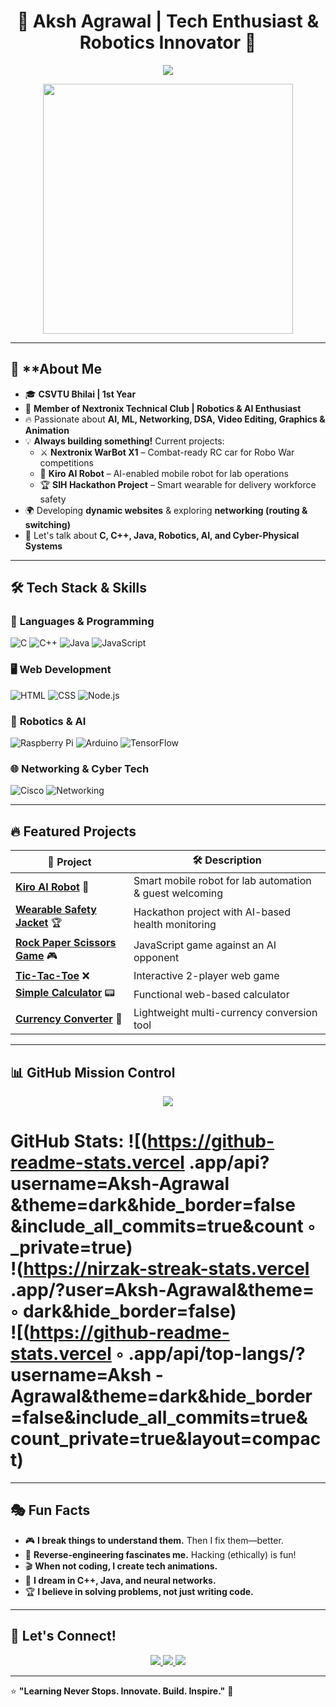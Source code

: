 <!-- 🚀 Animated Header -->
<h1 align="center">🚀 Aksh Agrawal | Tech Enthusiast & Robotics Innovator 🤖</h1>

<p align="center">
  <img src="https://readme-typing-svg.demolab.com?font=Fira+Code&weight=600&pause=1000&color=00F7FF&center=true&vCenter=true&multiline=true&width=600&height=50&lines=%E2%9C%A8+Innovating+with+Code+%7C+Exploring+AI+Robotics%E2%9C%A8" />
</p>

<p align="center">
  <img src="https://media.giphy.com/media/qgQUggAC3Pfv687qPC/giphy.gif" width="400px">
</p>

---

## 👋 **About Me
- 🎓 **CSVTU Bhilai | 1st Year**
- 🤖 **Member of Nextronix Technical Club | Robotics & AI Enthusiast**
- 🔥 Passionate about **AI, ML, Networking, DSA, Video Editing, Graphics & Animation**
- 💡 **Always building something!** Current projects:
  - ⚔️ **Nextronix WarBot X1** – Combat-ready RC car for Robo War competitions
  - 🤖 **Kiro AI Robot** – AI-enabled mobile robot for lab operations
  - 🏆 **SIH Hackathon Project** – Smart wearable for delivery workforce safety  
- 🌍 Developing **dynamic websites** & exploring **networking (routing & switching)**
- 💬 Let's talk about **C, C++, Java, Robotics, AI, and Cyber-Physical Systems**

---

## 🛠️ **Tech Stack & Skills**
### 🚀 **Languages & Programming**
![C](https://img.shields.io/badge/C-A8B9CC?style=for-the-badge&logo=c&logoColor=white)
![C++](https://img.shields.io/badge/C%2B%2B-00599C?style=for-the-badge&logo=c%2B%2B&logoColor=white)
![Java](https://img.shields.io/badge/Java-ED8B00?style=for-the-badge&logo=java&logoColor=white)
![JavaScript](https://img.shields.io/badge/JavaScript-F7DF1E?style=for-the-badge&logo=javascript&logoColor=black)

### 🖥️ **Web Development**
![HTML](https://img.shields.io/badge/HTML5-E34F26?style=for-the-badge&logo=html5&logoColor=white)
![CSS](https://img.shields.io/badge/CSS3-1572B6?style=for-the-badge&logo=css3&logoColor=white)
![Node.js](https://img.shields.io/badge/Node.js-43853D?style=for-the-badge&logo=node.js&logoColor=white)

### 🤖 **Robotics & AI**
![Raspberry Pi](https://img.shields.io/badge/Raspberry%20Pi-C51A4A?style=for-the-badge&logo=raspberry-pi&logoColor=white)
![Arduino](https://img.shields.io/badge/Arduino-00979D?style=for-the-badge&logo=arduino&logoColor=white)
![TensorFlow](https://img.shields.io/badge/TensorFlow-FF6F00?style=for-the-badge&logo=tensorflow&logoColor=white)

### 🌐 **Networking & Cyber Tech**
![Cisco](https://img.shields.io/badge/Cisco-1BA0D7?style=for-the-badge&logo=cisco&logoColor=white)
![Networking](https://img.shields.io/badge/Networking-%23F05033.svg?style=for-the-badge)

---

## 🔥 **Featured Projects**
| 🚀 **Project**  | 🛠 **Description**  |
|---------------|----------------|
| **[Kiro AI Robot](#)** 🤖 | Smart mobile robot for lab automation & guest welcoming  |
| **[Wearable Safety Jacket](#)** 🏆 | Hackathon project with AI-based health monitoring  |
| **[Rock Paper Scissors Game](#)** 🎮 | JavaScript game against an AI opponent  |
| **[Tic-Tac-Toe](#)** ❌ | Interactive 2-player web game  |
| **[Simple Calculator](#)** 📟 | Functional web-based calculator  |
| **[Currency Converter](#)** 💱 | Lightweight multi-currency conversion tool  |

---

## 📊 **GitHub Mission Control**
<p align="center">
  <img src="https://github-profile-trophy.vercel.app/?username=Aksh10&theme=radical&column=7&margin-w=10&no-bg=true&no-frame=true" />
</p>

# GitHub Stats: ![(https://github-readme-stats.vercel .app/api?username=Aksh-Agrawal &theme=dark&hide_border=false &include_all_commits=true&count ◦ _private=true)<br/> !(https://nirzak-streak-stats.vercel .app/?user=Aksh-Agrawal&theme= ◦ dark&hide_border=false)<br/> ![(https://github-readme-stats.vercel ◦ .app/api/top-langs/?username=Aksh -Agrawal&theme=dark&hide_border =false&include_all_commits=true& count_private=true&layout=compact)


---

## 🎭 **Fun Facts**
- 🎮 **I break things to understand them.** Then I fix them—better.
- 🔧 **Reverse-engineering fascinates me.** Hacking (ethically) is fun!
- 🎬 **When not coding, I create tech animations.**
- 🧠 **I dream in C++, Java, and neural networks.**
- 🏆 **I believe in solving problems, not just writing code.**

---

## 🤝 **Let's Connect!**
<p align="center">
  <a href="https://in.linkedin.com/in/aksh-agrawal-436066327" target="_blank">
    <img src="https://img.shields.io/badge/LinkedIn-0A66C2?style=for-the-badge&logo=linkedin&logoColor=white">
  </a>
  <a href="https://instagram.com/_.aksh10._" target="_blank">
    <img src="https://img.shields.io/badge/Instagram-E4405F?style=for-the-badge&logo=instagram&logoColor=white">
  </a>
  <a href="mailto:your-email@example.com">
    <img src="https://img.shields.io/badge/Email-D14836?style=for-the-badge&logo=gmail&logoColor=white">
  </a>
</p>

---

⭐ **"Learning Never Stops. Innovate. Build. Inspire."** 🚀
